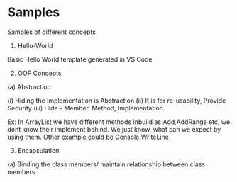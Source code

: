 # Samples
Samples of different concepts

1. Hello-World

Basic Hello World template generated in VS Code

2. OOP Concepts

(a) Abstraction

(i) Hiding the Implementation is Abstraction
(ii) It is for re-usability, Provide Security
(iii) Hide - Member, Method, Implementation

Ex: In ArrayList we have different methods inbuild as Add,AddRange etc, we dont know their implement behind. We just know, what can we expect by using them. Other example could be Console.WriteLine

3. Encapsulation

(a) Binding the class members/ maintain relationship between class members

